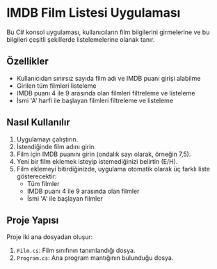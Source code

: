 # IMDB Film Listesi Uygulaması

Bu C# konsol uygulaması, kullanıcıların film bilgilerini girmelerine ve bu bilgileri çeşitli şekillerde listelemelerine olanak tanır.

## Özellikler

- Kullanıcıdan sınırsız sayıda film adı ve IMDB puanı girişi alabilme
- Girilen tüm filmleri listeleme
- IMDB puanı 4 ile 9 arasında olan filmleri filtreleme ve listeleme
- İsmi 'A' harfi ile başlayan filmleri filtreleme ve listeleme

## Nasıl Kullanılır

1. Uygulamayı çalıştırın.
2. İstendiğinde film adını girin.
3. Film için IMDB puanını girin (ondalık sayı olarak, örneğin 7,5).
4. Yeni bir film eklemek isteyip istemediğinizi belirtin (E/H).
5. Film eklemeyi bitirdiğinizde, uygulama otomatik olarak üç farklı liste gösterecektir:
   - Tüm filmler
   - IMDB puanı 4 ile 9 arasında olan filmler
   - İsmi 'A' ile başlayan filmler

## Proje Yapısı

Proje iki ana dosyadan oluşur:

1. `Film.cs`: Film sınıfının tanımlandığı dosya.
2. `Program.cs`: Ana program mantığının bulunduğu dosya.
